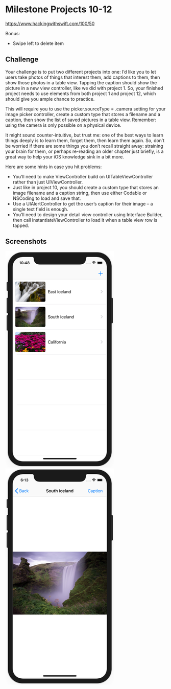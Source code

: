 # Milestone Projects 10-12

https://www.hackingwithswift.com/100/50

Bonus:
- Swipe left to delete item

## Challenge

Your challenge is to put two different projects into one: I’d like you to let users take photos of things that interest them, add captions to them, then show those photos in a table view. Tapping the caption should show the picture in a new view controller, like we did with project 1. So, your finished project needs to use elements from both project 1 and project 12, which should give you ample chance to practice.

This will require you to use the picker.sourceType = .camera setting for your image picker controller, create a custom type that stores a filename and a caption, then show the list of saved pictures in a table view. Remember: using the camera is only possible on a physical device.

It might sound counter-intuitive, but trust me: one of the best ways to learn things deeply is to learn them, forget them, then learn them again. So, don’t be worried if there are some things you don’t recall straight away: straining your brain for them, or perhaps re-reading an older chapter just briefly, is a great way to help your iOS knowledge sink in a bit more.

Here are some hints in case you hit problems:

- You’ll need to make ViewController build on UITableViewController rather than just UIViewController.
- Just like in project 10, you should create a custom type that stores an image filename and a caption string, then use either Codable or NSCoding to load and save that.
- Use a UIAlertController to get the user’s caption for their image – a single text field is enough.
- You’ll need to design your detail view controller using Interface Builder, then call instantiateViewController to load it when a table view row is tapped.


## Screenshots

![screenshot1](screenshots/screen01.png)
![screenshot2](screenshots/screen02.png)
